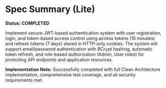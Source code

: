# Spec Summary (Lite)

**Status: COMPLETED**

Implement secure JWT-based authentication system with user registration, login, and token-based access control using access tokens (15 minutes) and refresh tokens (7 days) stored in HTTP-only cookies. The system will support email/password authentication with BCrypt hashing, automatic token refresh, and role-based authorization (Admin, User roles) for protecting API endpoints and application resources.

**Implementation Note:** Successfully completed with full Clean Architecture implementation, comprehensive test coverage, and all security requirements met.